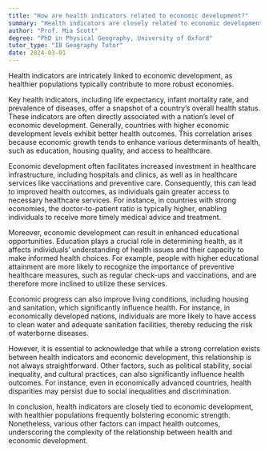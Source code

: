 ```yaml
---
title: "How are health indicators related to economic development?"
summary: "Health indicators are closely related to economic development as healthier populations often contribute to stronger economies."
author: "Prof. Mia Scott"
degree: "PhD in Physical Geography, University of Oxford"
tutor_type: "IB Geography Tutor"
date: 2024-03-01
---
```


Health indicators are intricately linked to economic development, as healthier populations typically contribute to more robust economies.

Key health indicators, including life expectancy, infant mortality rate, and prevalence of diseases, offer a snapshot of a country’s overall health status. These indicators are often directly associated with a nation’s level of economic development. Generally, countries with higher economic development levels exhibit better health outcomes. This correlation arises because economic growth tends to enhance various determinants of health, such as education, housing quality, and access to healthcare.

Economic development often facilitates increased investment in healthcare infrastructure, including hospitals and clinics, as well as in healthcare services like vaccinations and preventive care. Consequently, this can lead to improved health outcomes, as individuals gain greater access to necessary healthcare services. For instance, in countries with strong economies, the doctor-to-patient ratio is typically higher, enabling individuals to receive more timely medical advice and treatment.

Moreover, economic development can result in enhanced educational opportunities. Education plays a crucial role in determining health, as it affects individuals’ understanding of health issues and their capacity to make informed health choices. For example, people with higher educational attainment are more likely to recognize the importance of preventive healthcare measures, such as regular check-ups and vaccinations, and are therefore more inclined to utilize these services.

Economic progress can also improve living conditions, including housing and sanitation, which significantly influence health. For instance, in economically developed nations, individuals are more likely to have access to clean water and adequate sanitation facilities, thereby reducing the risk of waterborne diseases.

However, it is essential to acknowledge that while a strong correlation exists between health indicators and economic development, this relationship is not always straightforward. Other factors, such as political stability, social inequality, and cultural practices, can also significantly influence health outcomes. For instance, even in economically advanced countries, health disparities may persist due to social inequalities and discrimination.

In conclusion, health indicators are closely tied to economic development, with healthier populations frequently bolstering economic strength. Nonetheless, various other factors can impact health outcomes, underscoring the complexity of the relationship between health and economic development.
    